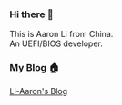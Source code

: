### Hi there 👋
  This is Aaron Li from China.  
  An UEFI/BIOS developer.  
  
### My Blog 🏠
[Li-Aaron's Blog](https://li-aaron.github.io)


<!-- 
### My Github
[![](https://github-readme-stats.vercel.app/api?username=Li-Aaron)]() -->


<!--
**Li-Aaron/Li-Aaron** is a ✨ _special_ ✨ repository because its `README.md` (this file) appears on your GitHub profile.

Here are some ideas to get you started:

- 🔭 I’m currently working on ...
- 🌱 I’m currently learning ...
- 👯 I’m looking to collaborate on ...
- 🤔 I’m looking for help with ...
- 💬 Ask me about ...
- 📫 How to reach me: ...
- 😄 Pronouns: ...
- ⚡ Fun fact: ...
-->
